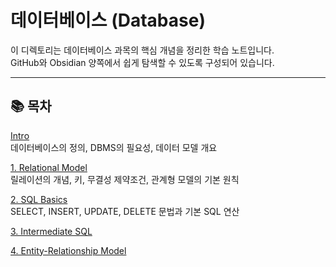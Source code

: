 # 데이터베이스 (Database)

이 디렉토리는 데이터베이스 과목의 핵심 개념을 정리한 학습 노트입니다.  
GitHub와 Obsidian 양쪽에서 쉽게 탐색할 수 있도록 구성되어 있습니다.

---

## 📚 목차

[Intro](Intro.md)  
데이터베이스의 정의, DBMS의 필요성, 데이터 모델 개요

[1. Relational Model](1.%20Relational%20Model.md)  
릴레이션의 개념, 키, 무결성 제약조건, 관계형 모델의 기본 원칙

[2. SQL Basics](2.%20SQL%20Basics.md)  
SELECT, INSERT, UPDATE, DELETE 문법과 기본 SQL 연산

[3. Intermediate SQL](3.%20Intermediate%20SQL.md)  

[4. Entity-Relationship Model](4.%20Entity-Relationship%20Model.md)

